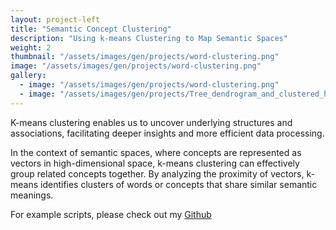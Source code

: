 ```yaml
---
layout: project-left
title: "Semantic Concept Clustering"
description: "Using k-means Clustering to Map Semantic Spaces"
weight: 2
thumbnail: "/assets/images/gen/projects/word-clustering.png"
image: "/assets/images/gen/projects/word-clustering.png"
gallery:
  - image: "/assets/images/gen/projects/word-clustering.png"
  - image: "/assets/images/gen/projects/Tree_dendrogram_and_clustered_heat_map.png"
---
```


K-means clustering enables us to uncover underlying structures and associations, facilitating deeper insights and more efficient data processing.

In the context of semantic spaces, where concepts are represented as vectors in high-dimensional space, k-means clustering can effectively group related concepts together. By analyzing the proximity of vectors, k-means identifies clusters of words or concepts that share similar semantic meanings. 

For example scripts, please check out my [Github](https://github.com/arianayoum/semantic-similarity-clustering)
